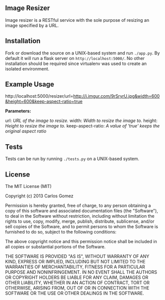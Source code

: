 ## Image Resizer

Image resizer is a RESTful service with the sole purpose of resizing an image specified by a URL.

## Installation

Fork or download the source on a UNIX-based system and run `./app.py`. By default it will run a flask server on `http://localhost:5000/`. No other installation should be required since virtualenv was used to create an isolated environment.

## Example Usage

http://localhost:5000/resizer/url=http://i.imgur.com/9rSryrU.jpg&width=600&height=600&keep-aspect-ratio=true

**Parameters:**

url: *URL of the image to resize.*
width: *Width to resize the image to.*
height: *Height to resize the image to.*
keep-aspect-ratio: *A value of 'true' keeps the original aspect ratio*

## Tests

Tests can be run by running `./tests.py` on a UNIX-based system.


## License


The MIT License (MIT)

Copyright (c) 2013 Carlos Gomez

Permission is hereby granted, free of charge, to any person obtaining a copy of
this software and associated documentation files (the "Software"), to deal in
the Software without restriction, including without limitation the rights to
use, copy, modify, merge, publish, distribute, sublicense, and/or sell copies of
the Software, and to permit persons to whom the Software is furnished to do so,
subject to the following conditions:

The above copyright notice and this permission notice shall be included in all
copies or substantial portions of the Software.

THE SOFTWARE IS PROVIDED "AS IS", WITHOUT WARRANTY OF ANY KIND, EXPRESS OR
IMPLIED, INCLUDING BUT NOT LIMITED TO THE WARRANTIES OF MERCHANTABILITY, FITNESS
FOR A PARTICULAR PURPOSE AND NONINFRINGEMENT. IN NO EVENT SHALL THE AUTHORS OR
COPYRIGHT HOLDERS BE LIABLE FOR ANY CLAIM, DAMAGES OR OTHER LIABILITY, WHETHER
IN AN ACTION OF CONTRACT, TORT OR OTHERWISE, ARISING FROM, OUT OF OR IN
CONNECTION WITH THE SOFTWARE OR THE USE OR OTHER DEALINGS IN THE SOFTWARE.
